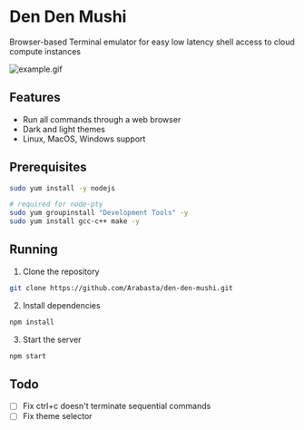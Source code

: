 # Den Den Mushi
Browser-based Terminal emulator for easy low latency shell access to cloud compute instances

![example.gif](assets/example.gif)

## Features
- Run all commands through a web browser
- Dark and light themes
- Linux, MacOS, Windows support

## Prerequisites

```bash
sudo yum install -y nodejs

# required for node-pty
sudo yum groupinstall "Development Tools" -y
sudo yum install gcc-c++ make -y
```

## Running

1. Clone the repository
```bash
git clone https://github.com/Arabasta/den-den-mushi.git
```

2. Install dependencies
```bash
npm install
```

3. Start the server
```bash
npm start
```


## Todo
- [ ] Fix ctrl+c doesn't terminate sequential commands
- [ ] Fix theme selector
